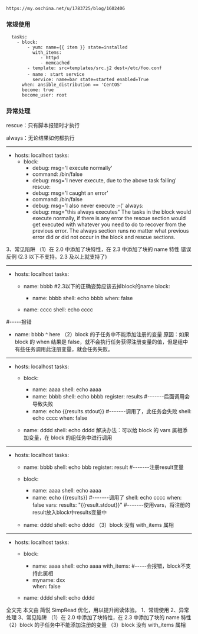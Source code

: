 ```来源：
https://my.oschina.net/u/1783725/blog/1602406

```


### 常规使用


```- hosts: localhost
  tasks:   
    - block:
        - yum: name={{ item }} state=installed
          with_items:
             - httpd
             - memcached
        - template: src=templates/src.j2 dest=/etc/foo.conf
        - name： start service
          service: name=bar state=started enabled=True
      when: ansible_distribution == 'CentOS'
      become: true
      become_user: root

```

### 异常处理
rescue：只有脚本报错时才执行

always：无论结果如何都执行

---
- hosts: localhost 
  tasks:
   - block:
       - debug: msg='I execute normally'
       - command: /bin/false
       - debug: msg='I never execute, due to the above task failing'
     rescue:
       - debug: msg='I caught an error'
       - command: /bin/false
       - debug: msg='I also never execute :-('
     always:
       - debug: msg="this always executes"
      The tasks in the block would execute normally, if there is any error the rescue section would get executed with whatever you need to do to recover from the previous error. The always section runs no matter what previous error did or did not occur in the block and rescue sections.

3、常见陷阱
（1）在 2.0 中添加了块特性，在 2.3 中添加了块的 name 特性
错误反例 (2.3 以下不支持。2.3 及以上就支持了)

---
- hosts: localhost
  tasks:
    - name: bbbb          #2.3以下的正确姿势应该去掉block的name
      block:  
        - name: bbbb
          shell: echo bbbb
      when: false

    - name: cccc
      shell: echo cccc

#-----报错
 - name: bbbb
      ^ here
（2）block 的子任务中不能添加注册的变量
原因：如果 block 的 when 结果是 false，就不会执行任务获得注册变量的值，但是组中有些任务调用此注册变量，就会任务失败。

---
- hosts: localhost
  tasks:
    - block:
        - name: aaaa
          shell: echo aaaa
        - name: bbbb
          shell: echo bbbb
          register: results               #-------后面调用会导致失败
        - name: echo {{results.stdout}}   #-------调用了，此任务会失败
          shell: echo cccc
      when: false

    - name: dddd
      shell: echo dddd
 解决办法：可以给 block 的 vars 属相添加变量，在 block 的组任务中进行调用

---
- hosts: localhost
  tasks:
    - name: bbbb
      shell: echo bbb
      register: result                    #-------注册result变量
    - block:
        - name: aaaa
          shell: echo aaaa
        - name: echo {{results}}          #-------调用了
          shell: echo cccc
      when: false
      vars:
        results: "{{result.stdout}}"      #-------使用vars，将注册的result放入block中results变量中

    - name: dddd
      shell: echo dddd
（3）block 没有 with_items 属相
---
- hosts: localhost
  tasks:
    - block:
        - name: aaaa
          shell: echo aaaa
      with_items:                #-----会报错，block不支持此属相
        - myname: dxx          
      when: false

    - name: dddd
      shell: echo dddd

 
全文完
本文由 简悦 SimpRead 优化，用以提升阅读体验。
1、常规使用
2、异常处理
3、常见陷阱
（1）在 2.0 中添加了块特性，在 2.3 中添加了块的 name 特性
（2）block 的子任务中不能添加注册的变量
（3）block 没有 with_items 属相